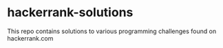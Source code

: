 # hackerrank-solutions
This repo contains solutions to various programming challenges found on hackerrank.com
